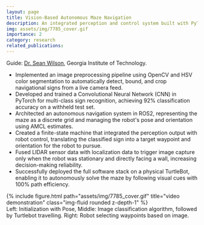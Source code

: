 ```yaml
---
layout: page
title: Vision-Based Autonomous Maze Navigation
description: An integrated perception and control system built with PyTorch and ROS2 that enables a TurtleBot to solve a physical maze by recognizing and following visual signs.
img: assets/img/7785_cover.gif
importance: 2
category: research
related_publications: 
---
```

Guide: [Dr. Sean Wilson](https://scholar.google.com/citations?user=Bhz3UroAAAAJ&hl=en), Georgia Institute of Technology.

- Implemented an image preprocessing pipeline using OpenCV and HSV color segmentation to automatically detect, bound, and crop navigational signs from a live camera feed.
- Developed and trained a Convolutional Neural Network (CNN) in PyTorch for multi-class sign recognition, achieving 92% classification accuracy on a withheld test set.
- Architected an autonomous navigation system in ROS2, representing the maze as a discrete grid and managing the robot's pose and orientation using AMCL estimates.
- Created a finite-state machine that integrated the perception output with robot control, translating the classified sign into a target waypoint and orientation for the robot to pursue.
- Fused LIDAR sensor data with localization data to trigger image capture only when the robot was stationary and directly facing a wall, increasing decision-making reliability.
- Successfully deployed the full software stack on a physical TurtleBot, enabling it to autonomously solve the maze by following visual cues with 100% path efficiency.

<div class="row">
    <div class="col-sm mt-3 mt-md-0">
        {% include figure.html path="assets/img/7785_cover.gif" title="video demonstration" class="img-fluid rounded z-depth-1" %}
    </div>
</div>
<div class="caption">
   Left: Initialization with Pose, Middle: Image classification algorithm, followed by Turtlebot travelling. Right: Robot selecting waypoints based on image.
</div>